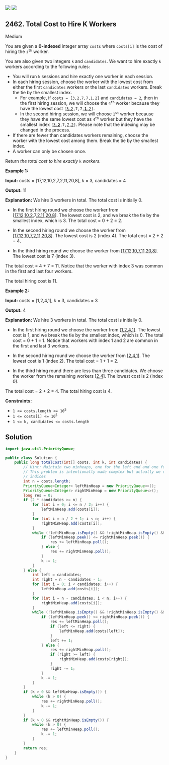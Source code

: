 [![](https://img.shields.io/github/stars/javadev/LeetCode-in-Java?label=Stars&style=flat-square)](https://github.com/javadev/LeetCode-in-Java)
[![](https://img.shields.io/github/forks/javadev/LeetCode-in-Java?label=Fork%20me%20on%20GitHub%20&style=flat-square)](https://github.com/javadev/LeetCode-in-Java/fork)

## 2462\. Total Cost to Hire K Workers

Medium

You are given a **0-indexed** integer array `costs` where `costs[i]` is the cost of hiring the <code>i<sup>th</sup></code> worker.

You are also given two integers `k` and `candidates`. We want to hire exactly `k` workers according to the following rules:

*   You will run `k` sessions and hire exactly one worker in each session.
*   In each hiring session, choose the worker with the lowest cost from either the first `candidates` workers or the last `candidates` workers. Break the tie by the smallest index.
    *   For example, if `costs = [3,2,7,7,1,2]` and `candidates = 2`, then in the first hiring session, we will choose the <code>4<sup>th</sup></code> worker because they have the lowest cost <code>[<ins>3,2</ins>,7,7,<ins>**1**,2</ins>]</code>.
    *   In the second hiring session, we will choose <code>1<sup>st</sup></code> worker because they have the same lowest cost as <code>4<sup>th</sup></code> worker but they have the smallest index <code>[<ins>3,**2**</ins>,7,<ins>7,2</ins>]</code>. Please note that the indexing may be changed in the process.
*   If there are fewer than candidates workers remaining, choose the worker with the lowest cost among them. Break the tie by the smallest index.
*   A worker can only be chosen once.

Return _the total cost to hire exactly_ `k` _workers._

**Example 1:**

**Input:** costs = [17,12,10,2,7,2,11,20,8], k = 3, candidates = 4

**Output:** 11

**Explanation:** We hire 3 workers in total. The total cost is initially 0.

- In the first hiring round we choose the worker from [<ins>17,12,10,2</ins>,7,<ins>2,11,20,8</ins>]. The lowest cost is 2, and we break the tie by the smallest index, which is 3. The total cost = 0 + 2 = 2.

- In the second hiring round we choose the worker from [<ins>17,12,10,7</ins>,<ins>2,11,20,8</ins>]. The lowest cost is 2 (index 4). The total cost = 2 + 2 = 4.

- In the third hiring round we choose the worker from [<ins>17,12,10,7,11,20,8</ins>]. The lowest cost is 7 (index 3).

The total cost = 4 + 7 = 11. Notice that the worker with index 3 was common in the first and last four workers.

The total hiring cost is 11. 

**Example 2:**

**Input:** costs = [1,2,4,1], k = 3, candidates = 3

**Output:** 4

**Explanation:** We hire 3 workers in total. The total cost is initially 0.

- In the first hiring round we choose the worker from [<ins>1,2,4,1</ins>]. The lowest cost is 1, and we break the tie by the smallest index, which is 0. The total cost = 0 + 1 = 1. Notice that workers with index 1 and 2 are common in the first and last 3 workers.

- In the second hiring round we choose the worker from [<ins>2,4,1</ins>]. The lowest cost is 1 (index 2). The total cost = 1 + 1 = 2.

- In the third hiring round there are less than three candidates. We choose the worker from the remaining workers [<ins>2,4</ins>]. The lowest cost is 2 (index 0).

The total cost = 2 + 2 = 4. The total hiring cost is 4. 

**Constraints:**

*   <code>1 <= costs.length <= 10<sup>5</sup></code>
*   <code>1 <= costs[i] <= 10<sup>5</sup></code>
*   `1 <= k, candidates <= costs.length`

## Solution

```java
import java.util.PriorityQueue;

public class Solution {
    public long totalCost(int[] costs, int k, int candidates) {
        // Hint: Maintain two minheaps, one for the left end and one for the right end
        // This problem is intentionally made complex but actually we don't have to record the
        // indices
        int n = costs.length;
        PriorityQueue<Integer> leftMinHeap = new PriorityQueue<>();
        PriorityQueue<Integer> rightMinHeap = new PriorityQueue<>();
        long res = 0;
        if (2 * candidates >= n) {
            for (int i = 0; i <= n / 2; i++) {
                leftMinHeap.add(costs[i]);
            }
            for (int i = n / 2 + 1; i < n; i++) {
                rightMinHeap.add(costs[i]);
            }
            while (!leftMinHeap.isEmpty() && !rightMinHeap.isEmpty() && k > 0) {
                if (leftMinHeap.peek() <= rightMinHeap.peek()) {
                    res += leftMinHeap.poll();
                } else {
                    res += rightMinHeap.poll();
                }
                k -= 1;
            }
        } else {
            int left = candidates;
            int right = n - candidates - 1;
            for (int i = 0; i < candidates; i++) {
                leftMinHeap.add(costs[i]);
            }
            for (int i = n - candidates; i < n; i++) {
                rightMinHeap.add(costs[i]);
            }
            while (!leftMinHeap.isEmpty() && !rightMinHeap.isEmpty() && k > 0) {
                if (leftMinHeap.peek() <= rightMinHeap.peek()) {
                    res += leftMinHeap.poll();
                    if (left <= right) {
                        leftMinHeap.add(costs[left]);
                    }
                    left += 1;
                } else {
                    res += rightMinHeap.poll();
                    if (right >= left) {
                        rightMinHeap.add(costs[right]);
                    }
                    right -= 1;
                }
                k -= 1;
            }
        }
        if (k > 0 && leftMinHeap.isEmpty()) {
            while (k > 0) {
                res += rightMinHeap.poll();
                k -= 1;
            }
        }
        if (k > 0 && rightMinHeap.isEmpty()) {
            while (k > 0) {
                res += leftMinHeap.poll();
                k -= 1;
            }
        }
        return res;
    }
}
```